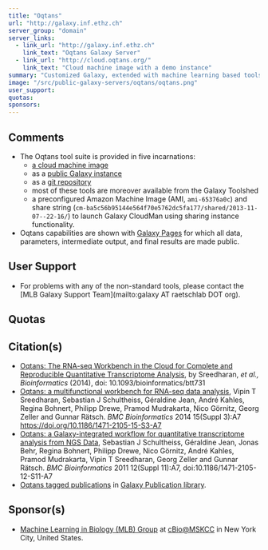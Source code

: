 ```yaml
---
title: "Oqtans"
url: "http://galaxy.inf.ethz.ch"
server_group: "domain"
server_links: 
  - link_url: "http://galaxy.inf.ethz.ch"
    link_text: "Oqtans Galaxy Server"
  - link_url: "http://cloud.oqtans.org/"
    link_text: "Cloud machine image with a demo instance"
summary: "Customized Galaxy, extended with machine learning based tools for sequence and tiling array data analysis. "
image: "/src/public-galaxy-servers/oqtans/oqtans.png"
user_support: 
quotas: 
sponsors: 
---
```


## Comments

* The Oqtans tool suite is provided in five incarnations:
  * [a cloud machine image](http://cloud.oqtans.org/)
  * as a [public Galaxy instance](http://galaxy.inf.ethz.ch)
  * as a [git repository](http://oqtans.org/git)
  * most of these tools are moreover available from the Galaxy Toolshed
  * a preconfigured Amazon Machine Image (AMI, `ami-65376a0c`) and share string (`cm-ba5c56b95144e564f70e5762dc5fa177/shared/2013-11-07--22-16/`) to launch Galaxy CloudMan using sharing instance functionality.
* Oqtans capabilities are shown with [Galaxy Pages](http://oqtans.org/usecases) for which all data, parameters, intermediate output, and final results are made public.<br />

## User Support

* For problems with any of the non-standard tools, please contact the [MLB Galaxy Support Team](mailto:galaxy AT raetschlab DOT org).

## Quotas


## Citation(s)

* [Oqtans: The RNA-seq Workbench in the Cloud for Complete and Reproducible Quantitative Transcriptome Analysis](http://bioinformatics.oxfordjournals.org/content/early/2014/01/10/bioinformatics.btt731.abstract?keytype=ref&ijkey=u23qkvDAUTdBog1), by Sreedharan, *et al.,* *Bioinformatics* (2014), doi: 10.1093/bioinformatics/btt731
* [Oqtans: a multifunctional workbench for RNA-seq data analysis](https://doi.org/10.1186/1471-2105-15-S3-A7), Vipin T Sreedharan, Sebastian J Schultheiss, Géraldine Jean, André Kahles, Regina Bohnert, Philipp Drewe, Pramod Mudrakarta, Nico Görnitz, Georg Zeller and Gunnar Rätsch. *BMC Bioinformatics* 2014 15(Suppl 3):A7
https://doi.org/10.1186/1471-2105-15-S3-A7
* [Oqtans: a Galaxy-integrated workflow for quantitative transcriptome analysis from NGS Data](https://doi.org/10.1186/1471-2105-12-S11-A7), Sebastian J Schultheiss, Géraldine Jean, Jonas Behr, Regina Bohnert, Philipp Drewe, Nico Görnitz, André Kahles, Pramod Mudrakarta, Vipin T Sreedharan, Georg Zeller and Gunnar Rätsch. *BMC Bioinformatics* 2011 12(Suppl 11):A7, doi:10.1186/1471-2105-12-S11-A7
* [Oqtans tagged publications](https://www.zotero.org/groups/1732893/galaxy/items/tag/%3EOqtans) in [Galaxy Publication library](/src/publication-library/index.md).

## Sponsor(s)

* [Machine Learning in Biology (MLB) Group](http://cbio.mskcc.org/research/ratsch-research-group/) at [cBio@MSKCC](http://cbio.mskcc.org/) in New York City, United States.
